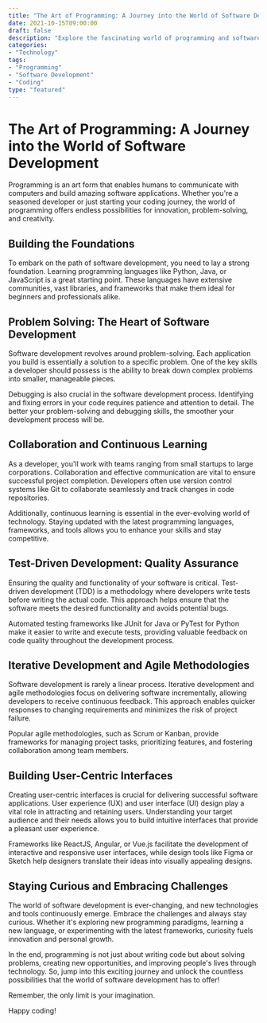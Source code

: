 ```yaml
---
title: "The Art of Programming: A Journey into the World of Software Development"
date: 2021-10-15T09:00:00
draft: false
description: "Explore the fascinating world of programming and software development in this informative blog post."
categories:
- "Technology"
tags:
- "Programming"
- "Software Development"
- "Coding"
type: "featured"
---
```


# The Art of Programming: A Journey into the World of Software Development

Programming is an art form that enables humans to communicate with computers and build amazing software applications. Whether you're a seasoned developer or just starting your coding journey, the world of programming offers endless possibilities for innovation, problem-solving, and creativity.

## Building the Foundations

To embark on the path of software development, you need to lay a strong foundation. Learning programming languages like Python, Java, or JavaScript is a great starting point. These languages have extensive communities, vast libraries, and frameworks that make them ideal for beginners and professionals alike.

## Problem Solving: The Heart of Software Development

Software development revolves around problem-solving. Each application you build is essentially a solution to a specific problem. One of the key skills a developer should possess is the ability to break down complex problems into smaller, manageable pieces.

Debugging is also crucial in the software development process. Identifying and fixing errors in your code requires patience and attention to detail. The better your problem-solving and debugging skills, the smoother your development process will be.

## Collaboration and Continuous Learning

As a developer, you'll work with teams ranging from small startups to large corporations. Collaboration and effective communication are vital to ensure successful project completion. Developers often use version control systems like Git to collaborate seamlessly and track changes in code repositories.

Additionally, continuous learning is essential in the ever-evolving world of technology. Staying updated with the latest programming languages, frameworks, and tools allows you to enhance your skills and stay competitive.

## Test-Driven Development: Quality Assurance

Ensuring the quality and functionality of your software is critical. Test-driven development (TDD) is a methodology where developers write tests before writing the actual code. This approach helps ensure that the software meets the desired functionality and avoids potential bugs.

Automated testing frameworks like JUnit for Java or PyTest for Python make it easier to write and execute tests, providing valuable feedback on code quality throughout the development process.

## Iterative Development and Agile Methodologies

Software development is rarely a linear process. Iterative development and agile methodologies focus on delivering software incrementally, allowing developers to receive continuous feedback. This approach enables quicker responses to changing requirements and minimizes the risk of project failure.

Popular agile methodologies, such as Scrum or Kanban, provide frameworks for managing project tasks, prioritizing features, and fostering collaboration among team members.

## Building User-Centric Interfaces

Creating user-centric interfaces is crucial for delivering successful software applications. User experience (UX) and user interface (UI) design play a vital role in attracting and retaining users. Understanding your target audience and their needs allows you to build intuitive interfaces that provide a pleasant user experience.

Frameworks like ReactJS, Angular, or Vue.js facilitate the development of interactive and responsive user interfaces, while design tools like Figma or Sketch help designers translate their ideas into visually appealing designs.

## Staying Curious and Embracing Challenges

The world of software development is ever-changing, and new technologies and tools continuously emerge. Embrace the challenges and always stay curious. Whether it's exploring new programming paradigms, learning a new language, or experimenting with the latest frameworks, curiosity fuels innovation and personal growth.

In the end, programming is not just about writing code but about solving problems, creating new opportunities, and improving people's lives through technology. So, jump into this exciting journey and unlock the countless possibilities that the world of software development has to offer!

Remember, the only limit is your imagination.

Happy coding!
